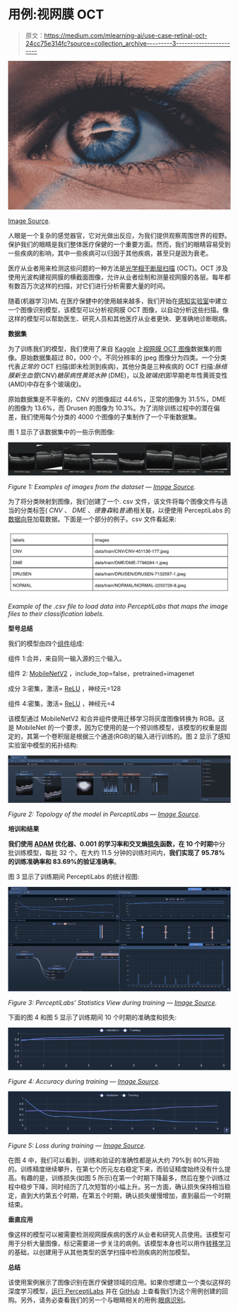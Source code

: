 # 用例:视网膜 OCT

> 原文：<https://medium.com/mlearning-ai/use-case-retinal-oct-24cc75e314fc?source=collection_archive---------3----------------------->

![](img/3490ca7abfca7fdfbacba64c0b4fc8a7.png)

[Image Source](https://unsplash.com/photos/G1iYCeCW2EI).

人眼是一个复杂的感觉器官，它对光做出反应，为我们提供观察周围世界的视野。保护我们的眼睛是我们整体医疗保健的一个重要方面。然而，我们的眼睛容易受到一些疾病的影响，其中一些疾病可以归因于其他疾病，甚至只是因为衰老。

医疗从业者用来检测这些问题的一种方法是[光学相干断层扫描](https://www.aao.org/eye-health/treatments/what-is-optical-coherence-tomography) (OCT)。OCT 涉及使用光波构建视网膜的横截面图像，允许从业者绘制和测量视网膜的各层。每年都有数百万次这样的扫描，对它们进行分析需要大量的时间。

随着(机器学习)ML 在医疗保健中的使用越来越多，我们开始在[感知实验室](https://www.perceptilabs.com/)中建立一个图像识别模型，该模型可以分析视网膜 OCT 图像，以自动分析这些扫描。像这样的模型可以帮助医生、研究人员和其他医疗从业者更快、更准确地诊断眼病。

**数据集**

为了训练我们的模型，我们使用了来自 [Kaggle](https://www.kaggle.com/) 上[视网膜 OCT 图像](https://www.kaggle.com/paultimothymooney/kermany2018)数据集的图像。原始数据集超过 80，000 个。不同分辨率的 jpeg 图像分为四类。一个分类代表*正常的* OCT 扫描(即未检测到疾病)，其他分类是三种疾病的 OCT 扫描:*脉络膜新生血管*(CNV)*糖尿病性黄斑水肿* (DME)，以及*玻璃疣*(即早期老年性黄斑变性(AMD)中存在多个玻璃疣)。

原始数据集是不平衡的，CNV 的图像超过 44.6%，正常的图像为 31.5%，DME 的图像为 13.6%，而 Drusen 的图像为 10.3%。为了消除训练过程中的潜在偏差，我们使用每个分类的 4000 个图像的子集制作了一个平衡数据集。

图 1 显示了该数据集中的一些示例图像:

![](img/2ff5b4ab4d59ad26cfa4301e3620054e.png)

*Figure 1: Examples of images from the dataset —* [*Image Source*](https://www.kaggle.com/paultimothymooney/kermany2018)*.*

为了将分类映射到图像，我们创建了一个. csv 文件，该文件将每个图像文件与适当的分类标签( *CNV* 、 *DME* 、*德鲁森*和*普通*)相关联，以便使用 PerceptiLabs 的[数据向导](https://docs.perceptilabs.com/perceptilabs/references/ui-overview/data-wizard)加载数据。下面是一个部分的例子。csv 文件看起来:

![](img/afb38513999b9b6ed4947d7c94ed2eef.png)

*Example of the .csv file to load data into PerceptiLabs that maps the image files to their classification labels.*

**型号总结**

我们的模型由四个[组件](https://docs.perceptilabs.com/perceptilabs/references/components)组成:

组件 1:合并，来自同一输入源的三个输入。

组件 2: [MobileNetV2](https://keras.io/api/applications/mobilenet/) ，include_top=false，pretrained=imagenet

成分 3:密集，激活= [ReLU](https://machinelearningmastery.com/rectified-linear-activation-function-for-deep-learning-neural-networks/) ，神经元=128

组件 4:密集，激活= [ReLU](https://machinelearningmastery.com/rectified-linear-activation-function-for-deep-learning-neural-networks/) ，神经元=4

该模型通过 MobileNetV2 和合并组件使用迁移学习将灰度图像转换为 RGB。这是 MobileNet 的一个要求，因为它使用的是一个预训练模型，该模型的权重是固定的，其第一个卷积层是根据三个通道(RGB)的输入进行训练的。图 2 显示了感知实验室中模型的拓扑结构:

![](img/a6e5b4a47b03d3855b66e783748c3e83.png)

*Figure 2: Topology of the model in PerceptiLabs —* [*Image Source*](http://www.perceptilabs.com)*.*

**培训和结果**

**我们使用 [ADAM](https://machinelearningmastery.com/adam-optimization-algorithm-for-deep-learning/#:~:text=Adam%20is%20a%20replacement%20optimization,sparse%20gradients%20on%20noisy%20problems.) 优化器、0.001 的学习率和交叉熵[损失](https://blog.perceptilabs.com/choosing-and-customizing-loss-functions-for-image-processing/)函数，在 10 个时期**中分批训练模型，每批 32 个。在大约 11.5 分钟的训练时间内，**我们实现了 95.78%的训练准确率和 83.69%的验证准确率**。

图 3 显示了训练期间 PerceptiLabs 的统计视图:

![](img/2ca3e75eccc1a86a9ae4a62d535439bd.png)

*Figure 3: PerceptiLabs’ Statistics View during training —* [*Image Source*](http://www.perceptilabs.com)*.*

下面的图 4 和图 5 显示了训练期间 10 个时期的准确度和损失:

![](img/c6333309740afd4f34fb8db9a3b73230.png)

*Figure 4: Accuracy during training —* [*Image Source*](http://www.perceptilabs.com)*.*

![](img/1eba111517df41dcf245bba54cadb659.png)

*Figure 5: Loss during training —* [*Image Source*](http://www.perceptilabs.com)*.*

在图 4 中，我们可以看到，训练和验证的准确性都是从大约 79%到 80%开始的。训练精度继续攀升，在第七个历元左右稳定下来，而验证精度始终没有什么提高。有趣的是，训练损失(如图 5 所示)在第一个时期下降最多，然后在整个训练过程中稳步下降，同时经历了几次短暂的小幅上升。另一方面，确认损失保持相当稳定，直到大约第五个时期，在第五个时期，确认损失缓慢增加，直到最后一个时期结束。

**垂直应用**

像这样的模型可以被需要检测视网膜疾病的医疗从业者和研究人员使用。该模型可用于分析大量图像，标记需要进一步关注的病例。该模型本身也可以用作[转移学习](https://blog.perceptilabs.com/when-to-use-transfer-learning-in-image-processing/)的基础，以创建用于从其他类型的医学扫描中检测疾病的附加模型。

**总结**

该使用案例展示了图像识别在医疗保健领域的应用。如果你想建立一个类似这样的深度学习模型，[运行 PerceptiLabs](https://docs.perceptilabs.com/perceptilabs/getting-started/quickstart-guide) 并在 [GitHub](https://github.com/PerceptiLabs/RetinalOCT) 上查看我们为这个用例创建的回购。另外，请务必查看我们的另一个与眼睛相关的用例:[眼病识别](https://blog.perceptilabs.com/use-case-ocular-disease-recognition/)。
